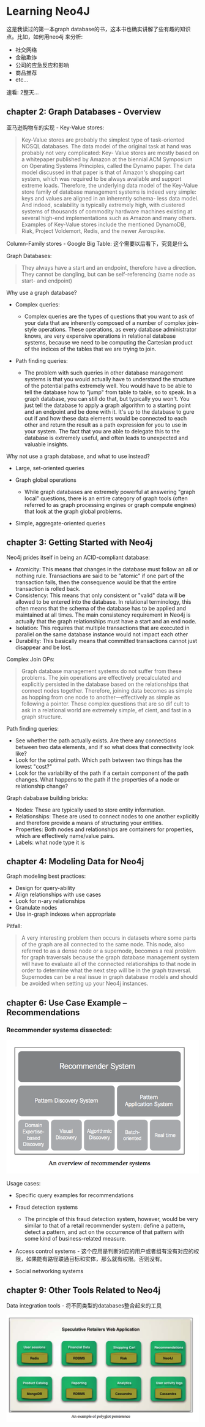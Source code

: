 # Learning Neo4J
这是我读过的第一本graph database的书，这本书也确实讲解了些有趣的知识点。比如，如何用neo4j
来分析:
* 社交网络
* 金融欺诈
* 公司的应急反应和影响
* 商品推荐
* etc...

速看: 2整天...

## chapter 2: Graph Databases - Overview

亚马逊购物车的实现 - Key-Value stores:
>Key-Value stores are probably the simplest type of task-oriented NOSQL databases. The data model of the original task at hand was probably not very complicated: Key- Value stores are mostly based on a whitepaper published by Amazon at the biennial ACM Symposium on Operating Systems Principles, called the Dynamo paper.
The data model discussed in that paper is that of Amazon's shopping cart system, which was required to be always available and support extreme loads. Therefore, the underlying data model of the Key-Value store family of database management systems is indeed very simple: keys and values are aligned in an inherently schema- less data model. And indeed, scalability is typically extremely high, with clustered systems of thousands of commodity hardware machines existing at several high-end implementations such as Amazon and many others. Examples of Key-Value stores include the mentioned DynamoDB, Riak, Project Voldemort, Redis, and the newer Aerospike. 


Column-Family stores - Google Big Table: 这个需要以后看下，究竟是什么

Graph Databases:
>They always have a start and an endpoint, therefore have a direction. They cannot be dangling, but can be self-referencing (same node as start- and endpoint)


Why use a graph database?
* Complex queries:
  * Complex queries are the types of questions that you want to ask of your data that
  are inherently composed of a number of complex join-style operations. These operations, as every database administrator knows, are very expensive operations
  in relational database systems, because we need to be computing the Cartesian product of the indices of the tables that we are trying to join. 

* Path finding queries:
  * The problem with such queries in other database management systems is that you would actually have to understand the structure of the potential paths extremely well. You would have to be able to tell the database how to "jump" from table to table, so to speak. In a graph database, you can still do that, but typically you won't. You just tell the database to apply a graph algorithm to a starting point and an endpoint and be done with it. It's up to the database to  gure out if and how these data elements would be connected to each other and return the result as a path expression for you to use in your system. The fact that you are able to delegate this to the database is extremely useful, and often leads to unexpected and valuable insights.

Why not use a graph database, and what to use instead?
* Large, set-oriented queries
* Graph global operations
  * While graph databases are extremely powerful at answering "graph local" questions, there is an entire category of graph tools (often referred to as graph processing engines or graph compute engines) that look at the graph global problems.

* Simple, aggregate-oriented queries


## chapter 3: Getting Started with Neo4j

Neo4j prides itself in being an ACID-compliant database:

* Atomicity: This means that changes in the database must follow an all
or nothing rule. Transactions are said to be "atomic" if one part of the transaction fails, then the consequence would be that the entire transaction is rolled back.
* Consistency: This means that only consistent or "valid" data will be allowed to be entered into the database. In relational terminology, this often means that the schema of the database has to be applied and maintained at all times. The main consistency requirement in Neo4j is actually that the graph relationships must have a start and an end node.
* Isolation: This requires that multiple transactions that are executed in parallel on the same database instance would not impact each other
* Durability: This basically means that committed transactions cannot just disappear and be lost.


Complex Join OPs:

>Graph database management systems do not suffer from these problems. The join operations are effectively precalculated and explicitly persisted in the database based on the relationships that connect nodes together. Therefore, joining data becomes as simple as hopping from one node to another—effectively as simple as following a pointer. These complex questions that are so dif cult to ask in a relational world
are extremely simple, ef cient, and fast in a graph structure.



Path finding queries:

* See whether the path actually exists. Are there any connections between two data elements, and if so what does that connectivity look like?
* Look for the optimal path. Which path between two things has the lowest "cost?"
* Look for the variability of the path if a certain component of the path changes. What happens to the path if the properties of a node or relationship change?


Graph dababase building bricks:

* Nodes: These are typically used to store entity information. 
* Relationships: These are used to connect nodes to one another explicitly and therefore provide a means of structuring your entities.
* Properties: Both nodes and relationships are containers for properties, which are effectively name/value pairs. 
* Labels: what node type it is


## chapter 4: Modeling Data for Neo4j


Graph modeling best practices:
* Design for query-ability
* Align relationships with use cases
* Look for n-ary relationships
* Granulate nodes
* Use in-graph indexes when appropriate

Pitfall:
> A very interesting problem then occurs in datasets where some parts of the graph are all connected to the same node. This node, also referred to as a dense node or a supernode, becomes a real problem for graph traversals because the graph database management system will have to evaluate all of the connected relationships to that node in order to determine what the next step will be in the graph traversal. Supernodes can be a real issue in graph database models and should be avoided when setting up your Neo4j instances.


## chapter 6: Use Case Example – Recommendations

### Recommender systems dissected:
![](./assets/overview_recommend_sys.png)


Usage cases:
* Specific query examples for recommendations
* Fraud detection systems
  * The principle of this fraud detection system, however, would be very similar to that of a retail recommender system: define a pattern, detect a pattern, and act on the occurrence of that pattern with some kind of business-related measure.

* Access control systems - 这个应用是判断对应的用户或者组有没有对应的权限，如果能有路径联通目标和实体，那么就有权限。否则没有。
* Social networking systems

## chapter 9: Other Tools Related to Neo4j
Data integration tools - 将不同类型的databases整合起来的工具


![An example of polyglot persistence](./assets/ploygon_of_different_databases.png)




